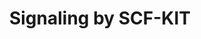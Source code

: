 ---
annotations:
- id: PW:0000003
  parent: signaling pathway
  type: Pathway Ontology
  value: signaling pathway
authors:
- ReactomeTeam
- Anwesha
- Egonw
description: Stem cell factor (SCF) is a growth factor with membrane bound and soluble
  forms. It is expressed by fibroblasts and endothelial cells throughout the body,
  promoting proliferation, migration, survival and differentiation of hematopoetic
  progenitors, melanocytes and germ cells.(Linnekin 1999, Ronnstrand 2004, Lennartsson
  and Ronnstrand 2006). The receptor for SCF is KIT, a tyrosine kinase receptor (RTK)
  closely related to the receptors for platelet derived growth factor receptor, colony
  stimulating factor 1 (Linnekin 1999) and Flt3 (Rosnet et al. 1991).  Four isoforms
  of c-Kit have been identified in humans. Alternative splicing results in isoforms
  of KIT differing in the presence or absence of four residues (GNNK) in the extracellular
  region. This occurs due to the use of an alternate 5' splice donor site. These GNNK+
  and GNNK- variants are co-expressed in most tissues; the GNNK- form predominates
  and was more strongly tyrosine-phosphorylated and more rapidly internalized (Ronnstrand
  2004). There are also splice variants that arise from alternative usage of splice
  acceptor site resulting in the presence or absence of a serine residue (Crosier
  et al., 1993). Finally, there is an alternative shorter transcript of KIT expressed
  in postmeiotic germ cells in the testis  which encodes a truncated KIT consisting
  only of the second part of the kinase domain and thus lackig the extracellular and
  transmembrane domains as well as the first part of the kinase domain (Rossi et al.
  1991). Binding  of SCF homodimers to KIT results in KIT homodimerization followed
  by activation of its intrinsic tyrosine kinase activity. KIT stimulation activates
  a wide array of signalling pathways including MAPK, PI3K and JAK/STAT (Reber et
  al. 2006, Ronnstrand 2004). Defects of KIT in humans are associated with different
  genetic diseases and also in several types of cancers like mast cell leukaemia,
  germ cell tumours, certain subtypes of malignant melanoma and gastrointestinal tumours.  View
  original pathway at:[http://www.reactome.org/PathwayBrowser/#DIAGRAM=1433557 Reactome].
last-edited: 2018-11-01
organisms:
- Homo sapiens
redirect_from:
- /index.php/Pathway:WP2713
- /instance/WP2713
revision: null
schema-jsonld:
- '@context': https://schema.org/
  '@id': https://wikipathways.github.io/pathways/WP2713.html
  '@type': Dataset
  creator:
    '@type': Organization
    name: WikiPathways
  description: Stem cell factor (SCF) is a growth factor with membrane bound and soluble
    forms. It is expressed by fibroblasts and endothelial cells throughout the body,
    promoting proliferation, migration, survival and differentiation of hematopoetic
    progenitors, melanocytes and germ cells.(Linnekin 1999, Ronnstrand 2004, Lennartsson
    and Ronnstrand 2006). The receptor for SCF is KIT, a tyrosine kinase receptor
    (RTK) closely related to the receptors for platelet derived growth factor receptor,
    colony stimulating factor 1 (Linnekin 1999) and Flt3 (Rosnet et al. 1991).  Four
    isoforms of c-Kit have been identified in humans. Alternative splicing results
    in isoforms of KIT differing in the presence or absence of four residues (GNNK)
    in the extracellular region. This occurs due to the use of an alternate 5' splice
    donor site. These GNNK+ and GNNK- variants are co-expressed in most tissues; the
    GNNK- form predominates and was more strongly tyrosine-phosphorylated and more
    rapidly internalized (Ronnstrand 2004). There are also splice variants that arise
    from alternative usage of splice acceptor site resulting in the presence or absence
    of a serine residue (Crosier et al., 1993). Finally, there is an alternative shorter
    transcript of KIT expressed in postmeiotic germ cells in the testis  which encodes
    a truncated KIT consisting only of the second part of the kinase domain and thus
    lackig the extracellular and transmembrane domains as well as the first part of
    the kinase domain (Rossi et al. 1991). Binding  of SCF homodimers to KIT results
    in KIT homodimerization followed by activation of its intrinsic tyrosine kinase
    activity. KIT stimulation activates a wide array of signalling pathways including
    MAPK, PI3K and JAK/STAT (Reber et al. 2006, Ronnstrand 2004). Defects of KIT in
    humans are associated with different genetic diseases and also in several types
    of cancers like mast cell leukaemia, germ cell tumours, certain subtypes of malignant
    melanoma and gastrointestinal tumours.  View original pathway at:[http://www.reactome.org/PathwayBrowser/#DIAGRAM=1433557
    Reactome].
  keywords:
  - ADP
  - APS
  - APS dimer
  - ATP
  - Adapter
  - Adapter proteins
  - CBL
  - 'CBL '
  - CBL:Grb2/p-APS:p-c-Kit complex
  - 'CHEK1 '
  - 'CMA1 '
  - Endopeptidases for
  - 'FER '
  - 'FES '
  - 'FYN '
  - GAB2
  - 'GAB2 '
  - GAB2:GRB2:p-SHP2:p-KIT complex
  - GDP
  - 'GDP '
  - 'GRAP '
  - 'GRAP2 '
  - 'GRB10 '
  - GRB2-1
  - 'GRB2-1 '
  - GRB2-1:SOS1
  - GRB2:SOS1:p-KIT
  - GRB2:p-SHP2:p-KIT
  - 'GRB7 '
  - GTP
  - 'GTP '
  - Grb2:SOS:p-c-Kit/p-APS:p-c-Kit complex
  - 'HRAS '
  - JAK2
  - 'JAK2 '
  - JAK2:SFKS:p-KIT
  - KIT
  - 'KIT '
  - KIT:sSCF dimer
  - KIT:sSCF dimer:KIT
  - KITLG-1
  - KITLG-1(192-273)
  - KITLG-1(26-190)
  - 'KITLG-1(26-190) '
  - 'KRAS '
  - 'LCK '
  - LNK:p-7Y-KIT:sSCF
  - 'LYN '
  - 'MMP9 '
  - 'NRAS '
  - PI(3,4,5)P3
  - 'PI(3,4,5)P3 '
  - PI(4,5)P2
  - PI3K alpha
  - PI3K:p(Y)-GAB2:GRB2:p-SHP2:p-KIT complex
  - PI3K:p-KIT:sSCF
  - 'PIK3CA '
  - 'PIK3R1 '
  - 'PIK3R2 '
  - 'PIK3R3 '
  - PIP3 activates AKT
  - PRKCA
  - 'PRKCA '
  - PTPN11
  - 'PTPN11 '
  - PTPN6
  - 'PTPN6 '
  - PTPRU
  - 'PTPRU '
  - PTPRU:KIT
  - 'RAC1 '
  - RAC1:GDP
  - RAC1:GTP
  - RAF/MAP kinase
  - SCF processing
  - SFKs:p-8Y-KIT:sSCF
  - SFKs:p-KIT complex
  - 'SH2B2 '
  - SH2B3
  - 'SH2B3 '
  - SHP-1:p-c-Kit
  - SHP2:SFKs:p-KIT:sSCF
  - SOCS1
  - 'SOCS1 '
  - SOCS1:p-KIT complex
  - SOCS6
  - 'SOCS6 '
  - SOCS6:p-c-Kit:sSCF
  - 'SOS1 '
  - 'SRC-1 '
  - 'STAT1 '
  - 'STAT3 '
  - 'STAT5A '
  - 'STAT5B '
  - STATs
  - Src family tyrosine
  - 'TEC '
  - Tyrosine
  - Tyrosine kinases
  - VAV1
  - 'YES1 '
  - alpha
  - cascade
  - complex
  - complex:STATs
  - complex:p-STAT
  - complex:p-STATs
  - dimer:p-7Y-KIT
  - dimer:p-8Y-KIT
  - dimer:p-KIT
  - dimer:p-KIT,PI3K:p(Y)-GAB2:GRB2:p-SHP2:p-KIT complex
  - dimer:p-c-Kit
  - dimer:p-c-Kit:SFKs
  - dimers
  - kinases (SFKs)
  - kinases:p-KIT
  - p(Y)-GAB2:GRB2:p-SHP2:p-KIT complex
  - 'p-7Y-KIT '
  - p-7Y-KIT:sSCF
  - 'p-8Y-KIT '
  - p-APS dimer:p-KIT
  - p-JAK2:SFKs:p-KIT
  - p-KIT (S741,746):PKC
  - 'p-S741,S746-KIT '
  - p-SHP2:p-KIT complex
  - p-STAT dimers
  - p-VAV1:PIP3
  - 'p-Y-GAB2 '
  - 'p-Y1007-JAK2 '
  - 'p-Y142,Y160,Y174-VAV1 '
  - 'p-Y546,Y584-PTPN11 '
  - 'p-Y629-SH2B2 '
  - 'p-Y694-STAT5A '
  - 'p-Y699-STAT5B '
  - 'p-Y701-STAT1-1 '
  - 'p-Y705-STAT3 '
  - p21 RAS:GDP
  - p21 RAS:GTP
  - proteins:p-KIT
  - sSCF dimer
  - signaling
  license: CC0
  name: Signaling by SCF-KIT
seo: CreativeWork
title: Signaling by SCF-KIT
wpid: WP2713
---